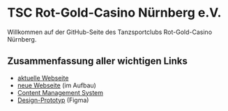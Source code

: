 # TSC Rot-Gold-Casino Nürnberg e.V.

Willkommen auf der GitHub-Seite des Tanzsportclubs Rot-Gold-Casino Nürnberg.

## Zusammenfassung aller wichtigen Links

- [aktuelle Webseite](http://www.rgc-nuernberg.de/)
- [neue Webseite](https://rgc-website.vercel.app/) (im Aufbau)
- [Content Management System](https://rgc-cms-production.up.railway.app/admin/)
- [Design-Prototyp](https://www.figma.com/file/KhKd8CuLWBKf6eTQuswQWf/RGC-Website-Design) (Figma)
